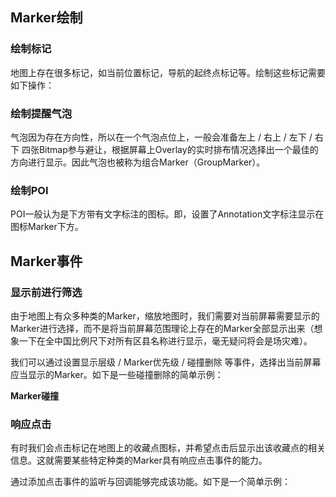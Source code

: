 


## Marker绘制

### 绘制标记

地图上存在很多标记，如当前位置标记，导航的起终点标记等。绘制这些标记需要如下操作：


### 绘制提醒气泡

气泡因为存在方向性，所以在一个气泡点位上，一般会准备左上 / 右上 / 左下 / 右下 四张Bitmap参与避让，根据屏幕上Overlay的实时排布情况选择出一个最佳的方向进行显示。因此气泡也被称为组合Marker（GroupMarker）。


### 绘制POI

POI一般认为是下方带有文字标注的图标。即，设置了Annotation文字标注显示在图标Marker下方。



## Marker事件

### 显示前进行筛选

由于地图上有众多种类的Marker，缩放地图时，我们需要对当前屏幕需要显示的Marker进行选择，而不是将当前屏幕范围理论上存在的Marker全部显示出来（想象一下在全中国比例尺下对所有区县名称进行显示，毫无疑问将会是场灾难）。

我们可以通过设置显示层级 / Marker优先级 / 碰撞删除 等事件，选择出当前屏幕应当显示的Marker。如下是一些碰撞删除的简单示例：

**Marker碰撞**





### 响应点击

有时我们会点击标记在地图上的收藏点图标，并希望点击后显示出该收藏点的相关信息。这就需要某些特定种类的Marker具有响应点击事件的能力。

通过添加点击事件的监听与回调能够完成该功能。如下是一个简单示例：


